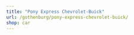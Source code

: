 ```yaml
---
title: "Pony Express Chevrolet-Buick"
url: /gothenburg/pony-express-chevrolet-buick/
shop: car
---
```

